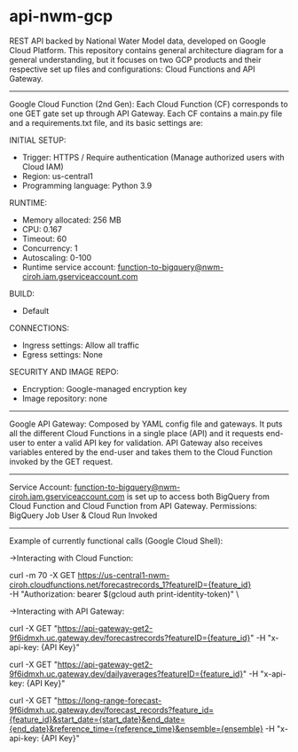 # api-nwm-gcp
REST API backed by National Water Model data, developed on Google Cloud Platform. This repository contains general architecture diagram for a general understanding, but it focuses on two GCP products and their respective set up files and configurations: Cloud Functions and API Gateway.

--------------------------------
Google Cloud Function (2nd Gen):
Each Cloud Function (CF) corresponds to one GET gate set up through API Gateway. Each CF contains a main.py file and a requirements.txt file, and its basic settings are:

INITIAL SETUP:
- Trigger: HTTPS / Require authentication (Manage authorized users with Cloud IAM)
- Region: us-central1
- Programming language: Python 3.9

RUNTIME:
- Memory allocated: 256 MB
- CPU: 0.167
- Timeout: 60
- Concurrency: 1
- Autoscaling: 0-100
- Runtime service account: function-to-bigquery@nwm-ciroh.iam.gserviceaccount.com

BUILD:
- Default

CONNECTIONS:
- Ingress settings: Allow all traffic
- Egress settings: None

SECURITY AND IMAGE REPO:
- Encryption: Google-managed encryption key
- Image repository: none

--------------------------------
Google API Gateway:
Composed by YAML config file and gateways. It puts all the different Cloud Functions in a single place (API) and it requests end-user to enter a valid API key for validation. API Gateway also receives variables entered by the end-user and takes them to the Cloud Function invoked by the GET request. 

--------------------------------
Service Account:
function-to-bigquery@nwm-ciroh.iam.gserviceaccount.com is set up to access both BigQuery from Cloud Function and Cloud Function from API Gateway. Permissions: BigQuery Job User & Cloud Run Invoked

--------------------------------
Example of currently functional calls (Google Cloud Shell):

->Interacting with Cloud Function:

curl -m 70 -X GET https://us-central1-nwm-ciroh.cloudfunctions.net/forecastrecords_1?featureID={feature_id} \
-H "Authorization: bearer $(gcloud auth print-identity-token)" \

->Interacting with API Gateway:

curl -X GET "https://api-gateway-get2-9f6idmxh.uc.gateway.dev/forecastrecords?featureID={feature_id}" -H "x-api-key: {API Key}"

curl -X GET "https://api-gateway-get2-9f6idmxh.uc.gateway.dev/dailyaverages?featureID={feature_id}" -H "x-api-key: {API Key}"

curl -X GET "https://long-range-forecast-9f6idmxh.uc.gateway.dev/forecast_records?feature_id={feature_id}&start_date={start_date}&end_date={end_date}&reference_time={reference_time}&ensemble={ensemble} -H "x-api-key: {API Key}"
